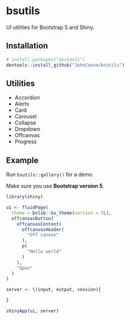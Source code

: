 <!-- badges: start -->
<!-- badges: end -->

# bsutils

UI utilities for Bootstrap 5 and Shiny.

## Installation

``` r
# install.packages("devtools")
devtools::install_github("JohnCoene/bsutils")
```

## Utilities

- Accordion
- Alerts
- Card
- Carousel
- Collapse
- Dropdown
- Offcanvas
- Progress

## Example

Run `bsutils::gallery()` for a demo.

Make sure you use __Bootstrap version 5__.

```r
library(shiny)

ui <- fluidPage(
  theme = bslib::bs_theme(version = 5L),
  offcanvasButton(
    offcanvasContent(
      offcanvasHeader(
        "Off canvas"
      ),
      p(
        "Hello world"
      )
    ),
    "Open"
  )
)

server <- \(input, output, session){

}

shinyApp(ui, server)
```
